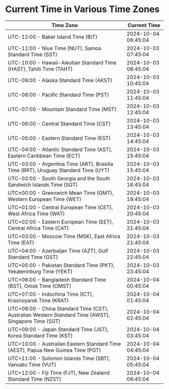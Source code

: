 # Current Time in Various Time Zones

| Time Zone | Current Time |
|-----------|--------------|
| UTC-12:00 - Baker Island Time (BIT) | 2024-10-04 06:45:04 |
| UTC-11:00 - Niue Time (NUT), Samoa Standard Time (SST) | 2024-10-03 07:45:04 |
| UTC-10:00 - Hawaii-Aleutian Standard Time (HAST), Tahiti Time (TAHT) | 2024-10-03 08:45:04 |
| UTC-09:00 - Alaska Standard Time (AKST) | 2024-10-03 10:45:04 |
| UTC-08:00 - Pacific Standard Time (PST) | 2024-10-03 11:45:04 |
| UTC-07:00 - Mountain Standard Time (MST) | 2024-10-03 12:45:04 |
| UTC-06:00 - Central Standard Time (CST) | 2024-10-03 13:45:04 |
| UTC-05:00 - Eastern Standard Time (EST) | 2024-10-03 14:45:04 |
| UTC-04:00 - Atlantic Standard Time (AST), Eastern Caribbean Time (ECT) | 2024-10-03 15:45:04 |
| UTC-03:00 - Argentina Time (ART), Brasília Time (BRT), Uruguay Standard Time (UYT) | 2024-10-03 15:45:04 |
| UTC-02:00 - South Georgia and the South Sandwich Islands Time (SGT) | 2024-10-03 16:45:04 |
| UTC±00:00 - Greenwich Mean Time (GMT), Western European Time (WET) | 2024-10-03 19:45:04 |
| UTC+01:00 - Central European Time (CET), West Africa Time (WAT) | 2024-10-03 20:45:04 |
| UTC+02:00 - Eastern European Time (EET), Central Africa Time (CAT) | 2024-10-03 21:45:04 |
| UTC+03:00 - Moscow Time (MSK), East Africa Time (EAT) | 2024-10-03 21:45:04 |
| UTC+04:00 - Azerbaijan Time (AZT), Gulf Standard Time (GST) | 2024-10-03 22:45:04 |
| UTC+05:00 - Pakistan Standard Time (PKT), Yekaterinburg Time (YEKT) | 2024-10-03 23:45:04 |
| UTC+06:00 - Bangladesh Standard Time (BST), Omsk Time (OMST) | 2024-10-04 00:45:04 |
| UTC+07:00 - Indochina Time (ICT), Krasnoyarsk Time (KRAT) | 2024-10-04 01:45:04 |
| UTC+08:00 - China Standard Time (CST), Australian Western Standard Time (AWST), Singapore Time (SGT) | 2024-10-04 02:45:04 |
| UTC+09:00 - Japan Standard Time (JST), Korea Standard Time (KST) | 2024-10-04 03:45:04 |
| UTC+10:00 - Australian Eastern Standard Time (AEST), Papua New Guinea Time (PGT) | 2024-10-04 04:45:04 |
| UTC+11:00 - Solomon Islands Time (SBT), Vanuatu Time (VUT) | 2024-10-04 05:45:04 |
| UTC+12:00 - Fiji Time (FJT), New Zealand Standard Time (NZST) | 2024-10-04 06:45:04 |
